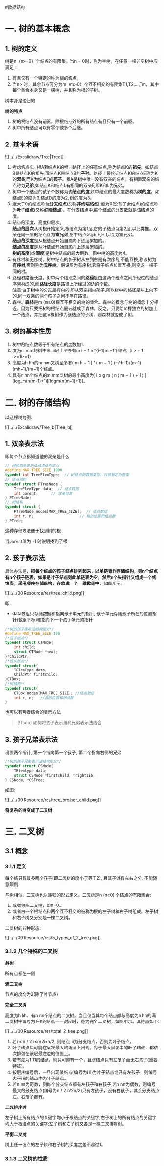 #数据结构 

# 一. 树的基本概念

## 1. 树的定义

树是n（n>=0）个结点的有限集。当n = 0时，称为空树。在任意一棵非空树中应满足：

1. 有且仅有一个特定的称为根的结点。
2. 当n>1时，其余节点可分为m（m>0）个互不相交的有限集T1,T2,…,Tm，其中每个集合本身又是一棵树，并且称为根的子树。

树本身是递归的

**树的特点:**

1. 树的根结点没有前驱，除根结点外的所有结点有且只有一个前驱。
2. 树中所有结点可以有零个或多个后继。


## 2. 基本术语

![[../../Excalidraw/Tree|Tree]]

1. 考虑结点K。根A到结点K的唯一路径上的任意结点,称为结点K的**祖先**。如结点B是结点K的祖先,而结点K是结点B的**子孙**。路径上最接近结点K的结点E称为K的**双亲**,而K为结点E的**孩子**。根A是树中唯一没有双亲的结点。有相同双亲的结点称为**兄弟**,如结点K和结点L有相同的双亲E,即K和L为兄弟。
2. 树中一个结点的孩子个数称为该**结点的度**,树中结点的最大度数称为**树的度**。如结点B的度为3,结点D的度为2, 树的度为3。
3. 度大于0的结点称为**分支结点**(又称**非终端结点**);度为0(没有子女结点)的结点称为**叶子结点**(又称**终端结点**)。在分支结点中,每个结点的分支数就是该结点的度。
4. 结点的深度、高度和层次。  
    **结点的层次**从树根开始定义,根结点为第1层,它的子结点为第2层,以此类推。双亲在同一层的结点互为**堂兄弟**,图中结点G与E,F,H,I,J互为堂兄弟。  
    **结点的深度**是从根结点开始自顶向下逐层累加的。  
    **结点的高度**是从叶结点开始自底向上逐层累加的。  
    **树的高度**(或**深度**)是树中结点的最大层数。图中树的高度为4。
5. 有序树和无序树。树中结点的各子树从左到右是有次序的,不能互换,称该树为**有序树**,否则称为**无序树**。假设图为有序树,若将子结点位置互换,则变成一棵不同的树。
6. 路径和路径长度。树中两个结点之间的**路径**是由这两个结点之间所经过的结点序列构成的,而**路径长度**是路径上所经过的边的个数。  
    注意:由于树中的分支是有向的,即从双亲指向孩子,所以树中的路径是从上向下的,同一双亲的两个孩子之间不存在路径。
7. 森林。**森林**是m (m≥0)棵互不相交的树的集合。森林的概念与树的概念十分相近，因为只要把树的根结点删去就成了森林。反之，只要给m棵独立的树加上一个结点，并把这m棵树作为该结点的子树，则森林就变成了树。


## 3. 树的基本性质

1. 树中的结点数等于所有结点的度数加1.
2. 度为m mm的树中第i ii层上至多有m i − 1 m^{i-1}mi−1个结点（i > = 1 i>=1i>=1）
3. 高度为h hh的m mm叉树至多有( m h − 1 ) / ( m − 1 ) (m^h-1)/(m-1)(mh−1)/(m−1)个结点。
4. 具有n nn个结点的m mm叉树的最小高度为[ l o g m ( n ( m − 1 ) + 1 ) ] [log_m(n(m-1)+1)][logm​(n(m−1)+1)]。


# 二. 树的存储结构

以这棵树为例:

![[../../Excalidraw/Tree_b|Tree_b]]

## 1. 双亲表示法

即每个节点都知道他的双亲是什么

```c
// 树的双亲表示法结点结构定义
#define MAX_TREE_SIZE 1000
typedef int TreeElemType;  // 树结点的数据类型，目前暂定为整型
// 结点结构
typedef struct PTreeNode {
    TreeElemType data;  // 结点数据
    int parent;      // 双亲位置
} PTreeNode;
// 树结构
typedef struct {
    PTreeNode nodes[MAX_TREE_SIZE];  // 结点数组
    int r, n;                     // 根的位置和结点数
} PTree;
```

这种存储方法便于找到树的根

当`parent`值为 -1 时说明找到了根

## 2. 孩子表示法

具体办法是，**把每个结点的孩子结点排列起来，以单链表作存储结构，则n个结点有n个孩子链表，如果是叶子结点则此单链表为空。然后n个头指针又组成一个线性表，采用顺序存储结构，存放进一个一维数组中**，如图所示。

![[../../00 Resource/res/tree_child.png]]

即: 

- data数组只存储数据和指向孩子单元的指针, 孩子单元存储孩子所在的位置指针(数组下标)和指向下一个孩子单元的指针

```cpp
/*树的孩子表示法结构定义*/
#define MAX_TREE_SIZE 100
/*孩子结点*/
typedef struct CTNode{
	int child;
	struct CTNode *next;
}*ChildPtr;
/*表头结点*/
typedef struct{
	TElemType data;
	ChildPtr firstchild;
}CTBox;
/*树结构*/
typedef struct{
	CTBox nodes[MAX_TREE_SIZE];	//结点数组
	int r, n;	//根的位置和结点数
}

```

也可以有两者结合的表示方法

> [!Todo] 如何将孩子表示法和兄弟表示法结合


## 3. 孩子兄弟表示法

设置两个指针, 第一个指向第一个孩子, 第二个指向右侧的兄弟

```cpp
/*树的孩子兄弟表示法结构定义*/
typedef struct CSNode{
	TElemtype data;
	struct CSNode *firstchild, *rightsib;
} CSNode, *CSTree;

```

如图:

![[../../00 Resource/res/tree_brother_child.png]]

**将复杂的树变成了二叉树**


# 三. 二叉树

## 3.1 概念

### 3.1.1 定义

每个结只有最多两个孩子(即二叉树的度小于等于2), 且其子树有左右之分, 不能随意颠倒

与树相似，二叉树也以递归的形式定义。二叉树是n (n≥0) 个结点的有限集合:

1. 或者为空二叉树，即n=0。
2. 或者由一个根结点和两个互不相交的被称为根的左子树和右子树组成。左子树和右子树又分别是一棵二叉树。

二叉树的五种形态: 

![[../../00 Resource/res/5_types_of_2_tree.png]]

### 3.1.2 几个特殊的二叉树

**斜树**

所有点都在一侧

**满二叉树**

节点的度均为2(除了叶节点)

**完全二叉树**

高度为h hh、有n nn个结点的二叉树，当且仅当其每个结点都与高度为h hh的满二叉树中编号为1~n的结点一一对应时，称为完全二叉树，如图所示。其特点如下:  

![[../../00 Resource/res/total_2_tree.png]]

1. 若i ≤ n / 2 i≤n/2i≤n/2, 则结点i ii为分支结点，否则为叶子结点。
2. 叶子结点只可能在层次最大的两层上出现。对于最大层次中的叶子结点，都依次排列在该层最左边的位置上。
3. 若有度为1 11的结点，则只可能有一个，且该结点只有左孩子而无右孩子(重要特征)。
4. 按层序编号后，一旦出现某结点(编号为i ii)为叶子结点或只有左孩子，则编号大于i ii的结点均为叶子结点。
5. 若n nn为奇数，则每个分支结点都有左孩子和右孩子;若n nn为偶数，则编号最大的分支结点(编号为n / 2 n/2n/2)只有左孩子，没有右孩子，其余分支结点左、右孩子都有。

**二叉排序树**

左子树上所有结点的关键字均小于根结点的关键字;右子树上的所有结点的关键字均大于根结点的关键字;左子树和右子树又各是一棵二叉排序树。

**平衡二叉树**

树上任一结点的左子树和右子树的深度之差不超过1。

### 3.1.3 二叉树的性质

